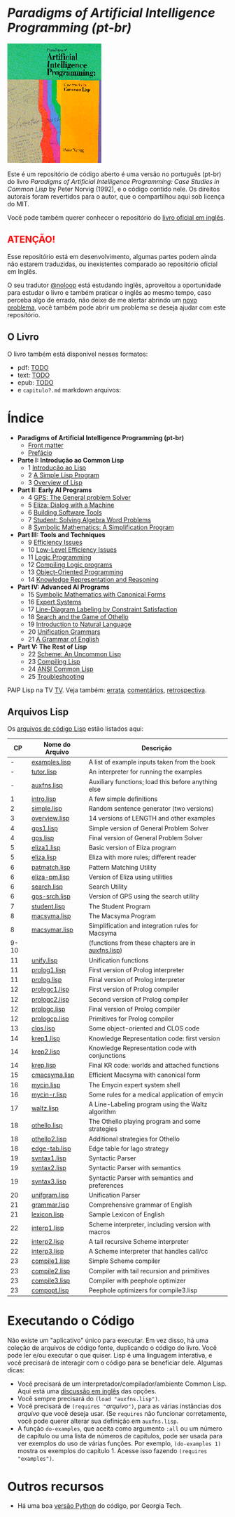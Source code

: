 
# *Paradigms of Artificial Intelligence Programming (pt-br)* 

![PAIP](paip-cover.gif)

Este é um repositório de código aberto é uma versão no português (pt-br) do livro *Paradigms of Artificial
Intelligence Programming: Case Studies in Common Lisp* by Peter Norvig (1992), e o código contido nele. 
Os direitos autorais foram revertidos para o autor, que o compartilhou aqui sob licença do MIT.

Você pode também querer conhecer o repositório do [livro oficial em inglês](https://github.com/norvig/paip-lisp).

## <span style="color:red">ATENÇÃO!</span>

Esse repositório está em desenvolvimento, algumas partes podem ainda não estarem traduzidas, ou inexistentes comparado
ao repositório oficial em Inglês. 

O seu tradutor [@noloop](https://github.com/noloop) está estudando inglẽs, aproveitou a oportunidade para estudar o livro
e também praticar o inglês ao mesmo tempo, caso perceba algo de errado, não deixe de me alertar abrindo um
[novo problema](https://github.com/noloop/paip-lisp-pt-br/issues), você também pode abrir um problema se deseja ajudar com
este repositório.

## O Livro

O livro também está disponivel nesses formatos:

* pdf: [TODO](TODO.md) 
* text: [TODO](TODO.md) 
* epub: [TODO](TODO.md) 
* e `capitulo?.md` markdown arquivos:

# Índice

- **Paradigms of Artificial Intelligence Programming (pt-br)**
  * [Front matter](docs/frontmatter.md)
  * [Prefácio](docs/prefacio.md)
- **Parte I:  Introdução ao Common Lisp**
  * 1  [Introdução ao Lisp](docs/capitulo1.md)
  * 2  [A Simple Lisp Program](TODO.md)
  * 3 [Overview of Lisp](TODO.md)
- **Part II: Early AI Programs**
  * 4  [GPS:  The General problem Solver](TODO.md)
  * 5  [Eliza:  Dialog with a Machine](TODO.md)
  * 6  [Building Software Tools](TODO.md)
  * 7 [Student:  Solving Algebra Word Problems](TODO.md)
  * 8 [Symbolic Mathematics:  A Simplification Program](TODO.md)
- **Part III:  Tools and Techniques**
  * 9  [Efficiency Issues](TODO.md)
  * 10  [Low-Level Efficiency Issues](TODO.md)
  * 11  [Logic Programming](TODO.md)
  * 12  [Compiling Logic programs](TODO.md)
  * 13  [Object-Oriented Programming](TODO.md)
  * 14  [Knowledge Representation and Reasoning](TODO.md)
- **Part IV:  Advanced AI Programs**
  * 15  [Symbolic Mathematics with Canonical Forms](TODO.md)
  * 16  [Expert Systems](TODO.md)
  * 17  [Line-Diagram Labeling by Constraint Satisfaction](TODO.md)
  * 18  [Search and the Game of Othello](TODO.md)
  * 19  [Introduction to Natural Language](TODO.md)
  * 20  [Unification Grammars](TODO.md)
  * 21  [A Grammar of English](TODO.md)
- **Part V:  The Rest of Lisp**
  * 22  [Scheme:  An Uncommon Lisp](TODO.md)
  * 23  [Compiling Lisp](TODO.md)
  * 24  [ANSI Common Lisp](TODO.md)
  * 25  [Troubleshooting](TODO.md)
  
PAIP Lisp na TV [TV](https://norvig.com/paip-tv.html). Veja também: [errata](https://norvig.com/paip-errata.html), [comentários](https://norvig.com/paip-comments.html), [retrospectiva](https://norvig.com/Lisp-retro.html).

## Arquivos Lisp

Os [arquivos de código Lisp](https://github.com/norvig/paip-lisp/tree/master/lisp) estão listados aqui:

| CP   | Nome do Arquivo                     | Descrição                                                              |
|------|-------------------------------------|------------------------------------------------------------------------|
| -    | [examples.lisp](lisp/examples.lisp) | A list of example inputs taken from the book                           |
| -    | [tutor.lisp](lisp/tutor.lisp)       | An interpreter for running the examples                                |
| -    | [auxfns.lisp](lisp/auxfns.lisp)     | Auxiliary functions; load this before anything else                    |
| 1    | [intro.lisp](lisp/intro.lisp)       | A few simple definitions                                               |
| 2    | [simple.lisp](lisp/simple.lisp)     | Random sentence generator (two versions)                               |
| 3    | [overview.lisp](lisp/overview.lisp) | 14 versions of LENGTH and other examples                               |
| 4    | [gps1.lisp](lisp/gps1.lisp)         | Simple version of General Problem Solver                               |
| 4    | [gps.lisp](lisp/gps.lisp)           | Final version of General Problem Solver                                |
| 5    | [eliza1.lisp](lisp/eliza1.lisp)     | Basic version of Eliza program                                         |
| 5    | [eliza.lisp](lisp/eliza.lisp)       | Eliza with more rules; different reader                                |
| 6    | [patmatch.lisp](lisp/patmatch.lisp) | Pattern Matching Utility                                               |
| 6    | [eliza-pm.lisp](lisp/eliza-pm.lisp) | Version of Eliza using utilities                                       |
| 6    | [search.lisp](lisp/search.lisp)     | Search Utility                                                         |
| 6    | [gps-srch.lisp](lisp/gps-srch.lisp) | Version of GPS using the search utility                                |
| 7    | [student.lisp](lisp/student.lisp)   | The Student Program                                                    |
| 8    | [macsyma.lisp](lisp/macsyma.lisp)   | The Macsyma Program                                                    |
| 8    | [macsymar.lisp](lisp/macsymar.lisp) | Simplification and integration rules for Macsyma                       |
| 9-10 |  &nbsp;                             | (functions from these chapters are in [auxfns.lisp](lisp/auxfns.lisp)) |
| 11   | [unify.lisp](lisp/unify.lisp)       | Unification functions                                                  |
| 11   | [prolog1.lisp](lisp/prolog1.lisp)   | First version of Prolog interpreter                                    |
| 11   | [prolog.lisp](lisp/prolog.lisp)     | Final version of Prolog interpreter                                    |
| 12   | [prologc1.lisp](lisp/prologc1.lisp) | First version of Prolog compiler                                       |
| 12   | [prologc2.lisp](lisp/prologc2.lisp) | Second version of Prolog compiler                                      |
| 12   | [prologc.lisp](lisp/prologc.lisp)   | Final version of Prolog compiler                                       |
| 12   | [prologcp.lisp](lisp/prologcp.lisp) | Primitives for Prolog compiler                                         |
| 13   | [clos.lisp](lisp/clos.lisp)         | Some object-oriented and CLOS code                                     |
| 14   | [krep1.lisp](lisp/krep1.lisp)       | Knowledge Representation code: first version                           |
| 14   | [krep2.lisp](lisp/krep2.lisp)       | Knowledge Representation code with conjunctions                        |
| 14   | [krep.lisp](lisp/krep.lisp)         | Final KR code: worlds and attached functions                           |
| 15   | [cmacsyma.lisp](lisp/cmacsyma.lisp) | Efficient Macsyma with canonical form                                  |
| 16   | [mycin.lisp](lisp/mycin.lisp)       | The Emycin expert system shell                                         |
| 16   | [mycin-r.lisp](lisp/mycin-r.lisp)   | Some rules for a medical application of emycin                         |
| 17   | [waltz.lisp](lisp/waltz.lisp)       | A Line-Labeling program using the Waltz algorithm                      |
| 18   | [othello.lisp](lisp/othello.lisp)   | The Othello playing program and some strategies                        |
| 18   | [othello2.lisp](lisp/othello2.lisp) | Additional strategies for Othello                                      |
| 18   | [edge-tab.lisp](lisp/edge-tab.lisp) | Edge table for Iago strategy                                           |
| 19   | [syntax1.lisp](lisp/syntax1.lisp)   | Syntactic Parser                                                       |
| 19   | [syntax2.lisp](lisp/syntax2.lisp)   | Syntactic Parser with semantics                                        |
| 19   | [syntax3.lisp](lisp/syntax3.lisp)   | Syntactic Parser with semantics and preferences                        |
| 20   | [unifgram.lisp](lisp/unifgram.lisp) | Unification Parser                                                     |
| 21   | [grammar.lisp](lisp/grammar.lisp)   | Comprehensive grammar of English                                       |
| 21   | [lexicon.lisp](lisp/lexicon.lisp)   | Sample Lexicon of English                                              |
| 22   | [interp1.lisp](lisp/interp1.lisp)   | Scheme interpreter, including version with macros                      |
| 22   | [interp2.lisp](lisp/interp2.lisp)   | A tail recursive Scheme interpreter                                    |
| 22   | [interp3.lisp](lisp/interp3.lisp)   | A Scheme interpreter that handles call/cc                              |
| 23   | [compile1.lisp](lisp/compile1.lisp) | Simple Scheme compiler                                                 |
| 23   | [compile2.lisp](lisp/compile2.lisp) | Compiler with tail recursion and primitives                            |
| 23   | [compile3.lisp](lisp/compile3.lisp) | Compiler with peephole optimizer                                       |
| 23   | [compopt.lisp](lisp/compopt.lisp)   | Peephole optimizers for compile3.lisp                                  |

# Executando o Código

Não existe um "aplicativo" único para executar. Em vez disso, há uma coleção de arquivos de código fonte,
duplicando o código do livro. Você pode ler e/ou executar o que quiser. Lisp é uma linguagem interativa,
e você precisará de interagir com o código para se beneficiar dele. Algumas dicas:

* Você precisará de um interpretador/compilador/ambiente Common Lisp. Aqui está uma 
[discussão em inglês](https://www.reddit.com/r/lisp/comments/752wxe/what_is_the_best_common_lisp_interpreter_out_there/) das opções.
* Você sempre precisará do `(load "auxfns.lisp")`.
* Você precisará de `(requires "`*arquivo*`")`, para as várias
instâncias dos *arquivo* que você deseja usar. (Se `requires` não funcionar corretamente,
você pode querer alterar sua definição em `auxfns.lisp`.  
* A função `do-examples`, que aceita como argumento `:all`
ou um número de capítulo ou uma lista de números de capítulos, pode ser usada para ver exemplos
do uso de várias funções. Por exemplo, `(do-examples 1)` mostra
os exemplos do capítulo 1. Acesse isso fazendo `(requires "examples")`.

# Outros recursos

* Há uma boa [versão Python](https://github.com/dhconnelly/paip-python) do código, por Georgia Tech.